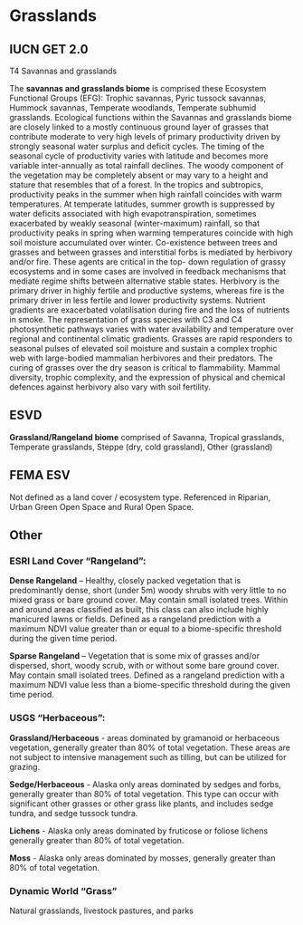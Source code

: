 # Grasslands

## IUCN GET 2.0

T4 Savannas and grasslands

The **savannas and grasslands biome** is comprised these Ecosystem Functional Groups (EFG): Trophic savannas, Pyric tussock savannas, Hummock savannas, Temperate woodlands, Temperate subhumid grasslands. Ecological functions within the Savannas and grasslands biome are closely linked to a mostly continuous ground layer of grasses that contribute moderate to very high levels of primary productivity driven by strongly seasonal water surplus and deficit cycles. The timing of the seasonal cycle of productivity varies with latitude and becomes more variable inter-annually as total rainfall declines. The woody component of the vegetation may be completely absent or may vary to a height and stature that resembles that of a forest. In the tropics and subtropics, productivity peaks in the summer when high rainfall coincides with warm temperatures. At temperate latitudes, summer growth is suppressed by water deficits associated with high evapotranspiration, sometimes exacerbated by weakly seasonal (winter-maximum) rainfall, so that productivity peaks in spring when warming temperatures coincide with high soil moisture accumulated over winter. Co-existence between trees and grasses and between grasses and interstitial forbs is mediated by herbivory and/or fire. These agents are critical in the top- down regulation of grassy ecosystems and in some cases are involved in feedback mechanisms that mediate regime shifts between alternative stable states. Herbivory is the primary driver in highly fertile and productive systems, whereas fire is the primary driver in less fertile and lower productivity systems. Nutrient gradients are exacerbated volatilisation during fire and the loss of nutrients in smoke. The representation of grass species with C3 and C4 photosynthetic pathways varies with water availability and temperature over regional and continental climatic gradients. Grasses are rapid responders to seasonal pulses of elevated soil moisture and sustain a complex trophic web with large-bodied mammalian herbivores and their predators. The curing of grasses over the dry season is critical to flammability. Mammal diversity, trophic complexity, and the expression of physical and chemical defences against herbivory also vary with soil fertility.

## ESVD

**Grassland/Rangeland biome** comprised of Savanna, Tropical grasslands, Temperate grasslands, Steppe (dry, cold grassland), Other (grassland)

## FEMA ESV

Not defined as a land cover / ecosystem type.  Referenced in Riparian, Urban Green Open Space and Rural Open Space.

## Other&#x20;

### ESRI Land Cover “Rangeland”:

**Dense Rangeland** – Healthy, closely packed vegetation that is predominantly dense, short (under 5m) woody shrubs with very little to no mixed grass or bare ground cover. May contain small isolated trees. Within and around areas classified as built, this class can also include highly manicured lawns or fields. Defined as a rangeland prediction with a maximum NDVI value greater than or equal to a biome-specific threshold during the given time period.

**Sparse Rangeland** – Vegetation that is some mix of grasses and/or dispersed, short, woody scrub, with or without some bare ground cover. May contain small isolated trees. Defined as a rangeland prediction with a maximum NDVI value less than a biome-specific threshold during the given time period. &#x20;

### USGS “Herbaceous”:

**Grassland/Herbaceous** - areas dominated by gramanoid or herbaceous vegetation, generally greater than 80% of total vegetation. These areas are not subject to intensive management such as tilling, but can be utilized for grazing.

**Sedge/Herbaceous** - Alaska only areas dominated by sedges and forbs, generally greater than 80% of total vegetation. This type can occur with significant other grasses or other grass like plants, and includes sedge tundra, and sedge tussock tundra.

**Lichens** - Alaska only areas dominated by fruticose or foliose lichens generally greater than 80% of total vegetation.

**Moss** - Alaska only areas dominated by mosses, generally greater than 80% of total vegetation.&#x20;

### Dynamic World “Grass”

Natural grasslands, livestock pastures, and parks
